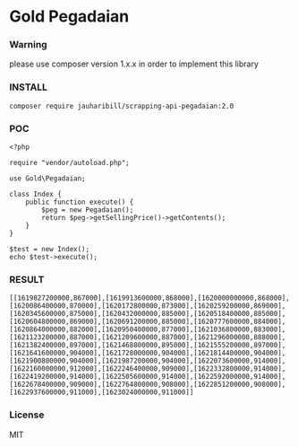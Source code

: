 # Gold Pegadaian

### Warning

please use composer version 1.x.x in order to implement this library

### INSTALL

```composer require jauharibill/scrapping-api-pegadaian:2.0```

### POC

```
<?php

require "vendor/autoload.php";

use Gold\Pegadaian;

class Index {
    public function execute() {
        $peg = new Pegadaian();
        return $peg->getSellingPrice()->getContents();
    }
}

$test = new Index();
echo $test->execute();

```

### RESULT

```
[[1619827200000,867000],[1619913600000,868000],[1620000000000,868000],[1620086400000,870000],[1620172800000,873000],[1620259200000,869000],[1620345600000,875000],[1620432000000,885000],[1620518400000,885000],[1620604800000,869000],[1620691200000,885000],[1620777600000,884000],[1620864000000,882000],[1620950400000,877000],[1621036800000,883000],[1621123200000,887000],[1621209600000,887000],[1621296000000,888000],[1621382400000,897000],[1621468800000,895000],[1621555200000,897000],[1621641600000,904000],[1621728000000,904000],[1621814400000,904000],[1621900800000,904000],[1621987200000,904000],[1622073600000,914000],[1622160000000,912000],[1622246400000,909000],[1622332800000,914000],[1622419200000,914000],[1622505600000,914000],[1622592000000,914000],[1622678400000,909000],[1622764800000,908000],[1622851200000,908000],[1622937600000,911000],[1623024000000,911000]]
```


### License
MIT
